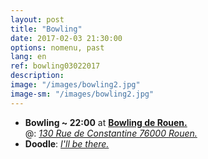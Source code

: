 ```yaml
---
layout: post
title: "Bowling"
date: 2017-02-03 21:30:00
options: nomenu, past
lang: en
ref: bowling03022017
description: 
image: "/images/bowling2.jpg"
image-sm: "/images/bowling2.jpg"
---
```

<ul>
<li>
<h4 style="display: inline;">Bowling ~ 22:00</h4>
at <a href="https://www.bowlingrouen.com/"> <b>Bowling de Rouen.</b></a>
<br>
@: <a href="https://goo.gl/maps/b3oTyp7iknL2"> <i>130 Rue de Constantine 76000 Rouen.</i></a>
</li>
<li>
<h4 style="display: inline;">Doodle</h4>: <a href="http://doodle.com/poll/5ifrqy6s2zrxrtw9"> <i>I'll be there.</i></a>
</li>
</ul>
